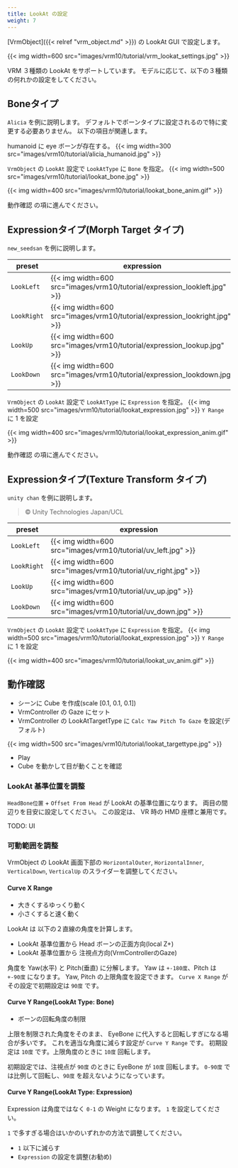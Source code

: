 ```yaml
---
title: LookAt の設定
weight: 7
---
```


[VrmObject]({{< relref "vrm_object.md" >}}) の LookAt GUI で設定します。

{{< img width=600 src="images/vrm10/tutorial/vrm_lookat_settings.jpg" >}}

VRM ３種類の LookAt をサポートしています。
モデルに応じて、以下の３種類の何れかの設定をしてください。

## Boneタイプ

`Alicia` を例に説明します。
デフォルトでボーンタイプに設定されるので特に変更する必要ありません。
以下の項目が関連します。

humanoid に eye ボーンが存在する。
{{< img width=300 src="images/vrm10/tutorial/alicia_humanoid.jpg" >}}

`VrmObject` の `LookAt` 設定で `LookAtType` に `Bone` を指定。
{{< img width=500 src="images/vrm10/tutorial/lookat_bone.jpg" >}}

{{< img width=400 src="images/vrm10/tutorial/lookat_bone_anim.gif" >}}


動作確認 の項に進んでください。

## Expressionタイプ(Morph Target タイプ)

`new_seedsan` を例に説明します。

| preset      | expression                                                                 |
|-------------|----------------------------------------------------------------------------|
| `LookLeft`  | {{< img width=600 src="images/vrm10/tutorial/expression_lookleft.jpg" >}}  |
| `LookRight` | {{< img width=600 src="images/vrm10/tutorial/expression_lookright.jpg" >}} |
| `LookUp`    | {{< img width=600 src="images/vrm10/tutorial/expression_lookup.jpg" >}}    |
| `LookDown`  | {{< img width=600 src="images/vrm10/tutorial/expression_lookdown.jpg" >}}  |

`VrmObject` の `LookAt` 設定で `LookAtType` に `Expression` を指定。
{{< img width=500 src="images/vrm10/tutorial/lookat_expression.jpg" >}}
`Y Range` に 1 を設定

{{< img width=400 src="images/vrm10/tutorial/lookat_expression_anim.gif" >}}


動作確認 の項に進んでください。

## Expressionタイプ(Texture Transform タイプ)

`unity chan` を例に説明します。

> © Unity Technologies Japan/UCL

| preset      | expression                                                     |
|-------------|----------------------------------------------------------------|
| `LookLeft`  | {{< img width=600 src="images/vrm10/tutorial/uv_left.jpg" >}}  |
| `LookRight` | {{< img width=600 src="images/vrm10/tutorial/uv_right.jpg" >}} |
| `LookUp`    | {{< img width=600 src="images/vrm10/tutorial/uv_up.jpg" >}}    |
| `LookDown`  | {{< img width=600 src="images/vrm10/tutorial/uv_down.jpg" >}}  |

`VrmObject` の `LookAt` 設定で `LookAtType` に `Expression` を指定。
{{< img width=500 src="images/vrm10/tutorial/lookat_expression.jpg" >}}
`Y Range` に 1 を設定

{{< img width=400 src="images/vrm10/tutorial/lookat_uv_anim.gif" >}}

## 動作確認

* シーンに Cube を作成(scale [0.1, 0.1, 0.1])
* VrmController の Gaze にセット
* VrmController の LookAtTargetType に `Calc Yaw Pitch To Gaze` を設定(デフォルト)

{{< img width=500 src="images/vrm10/tutorial/lookat_targettype.jpg" >}}

* Play
* Cube を動かして目が動くことを確認

### LookAt 基準位置を調整

`HeadBone位置` + `Offset From Head` が LookAt の基準位置になります。
両目の間辺りを目安に設定してください。
この設定は、 VR 時の HMD 座標と兼用です。

TODO: UI

### 可動範囲を調整

VrmObject の LookAt 画面下部の `HorizontalOuter`, `HorizontalInner`, `VerticalDown`, `VerticalUp` のスライダーを調整してください。

#### Curve X Range

* 大きくするゆっくり動く
* 小さくすると速く動く

LookAt は 以下の２直線の角度を計算します。

* LookAt 基準位置から Head ボーンの正面方向(local Z+)
* LookAt 基準位置から 注視点方向(VrmControllerのGaze)

角度を Yaw(水平) と Pitch(垂直) に分解します。
Yaw は `+-180度`、Pitch は `+-90度` になります。
Yaw, Pitch の上限角度を設定できます。
`Curve X Range` がその設定で初期設定は `90度` です。

#### Curve Y Range(LookAt Type: Bone)

* ボーンの回転角度の制限

上限を制限された角度をそのまま、 EyeBone  に代入すると回転しすぎになる場合が多いです。
これを適当な角度に減らす設定が `Curve Y Range` です。
初期設定は `10度` です。上限角度のときに `10度` 回転します。

初期設定では、注視点が `90度` のときに EyeBone が `10度` 回転します。
`0-90度` では比例して回転し、`90度` を超えないようになっています。

#### Curve Y Range(LookAt Type: Expression)

Expression は角度ではなく `0-1` の Weight になります。
`1` を設定してください。

`1` で多すぎる場合はいかのいずれかの方法で調整してください。

* `1` 以下に減らす
* `Expression` の設定を調整(お勧め)
